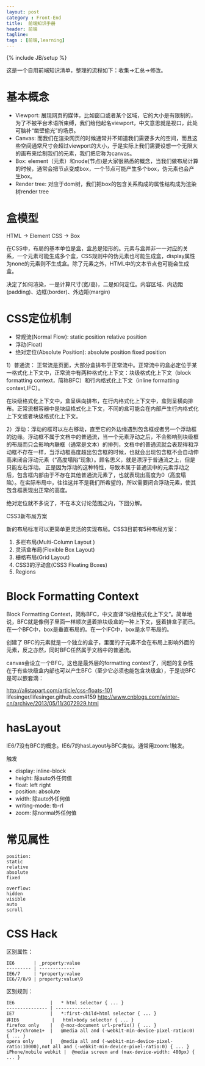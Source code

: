 ```yaml
---
layout: post
category : Front-End
title:  前端知识手册
header: 前端
tagline:
tags : [前端,learning]
---
```

{% include JB/setup %}

这是一个自用前端知识清单，整理的流程如下：收集->汇总->修改。

基本概念
======

   * Viewport: 展现网页的媒体，比如窗口或者某个区域，它的大小是有限制的，为了不被平台术语所束缚，我们给他起名viewport，中文意思就是视口，此处可脑补“凿壁偷光”的场景。
   * Canvas: 而我们在渲染网页的时候通常并不知道我们需要多大的空间，而且这些空间通常尺寸会超过viewport的大小，于是实际上我们需要设想一个无限大的画布来绘制我们的元素，我们把它称为canvas。
   * Box: element（元素）和node(节点)是大家很熟悉的概念，当我们做布局计算的时候，通常会把节点变成box，一个节点可能产生多个box，伪元素也会产生box。
   * Render tree: 对应于dom树，我们把box的包含关系构成的属性结构成为渲染树render tree

盒模型
=====

HTML -> Element
CSS -> Box

在CSS中，布局的基本单位是盒，盒总是矩形的。元素与盒并非一一对应的关系，一个元素可能生成多个盒，CSS规则中的伪元素也可能生成盒，display属性为none的元素则不生成盒。除了元素之外，HTML中的文本节点也可能会生成盒。

决定了如何渲染，一是计算尺寸(宽/高)，二是如何定位。内容区域、内边距(padding)、边框(border)、外边距(margin)

CSS定位机制
==========

* 常规流(Normal Flow): static position relative position
* 浮动(Float)
* 绝对定位(Absolute Position): absolute position fixed position

1）普通流：
正常流是页面，大部分盒排布于正常流中。正常流中的盒必定位于某一格式化上下文中，正常流中有两种格式化上下文：块级格式化上下文（block formatting context，简称BFC）和行内格式化上下文（inline formatting context,IFC）。

在块级格式化上下文中，盒呈纵向排布，在行内格式化上下文中，盒则呈横向排布。正常流根容器中是块级格式化上下文，不同的盒可能会在内部产生行内格式化上下文或者块级格式化上下文。

2）浮动：浮动的框可以左右移动，直至它的外边缘遇到包含框或者另一个浮动框的边缘。浮动框不属于文档中的普通流，当一个元素浮动之后，不会影响到块级框的布局而只会影响内联框（通常是文本）的排列，文档中的普通流就会表现得和浮动框不存在一样，当浮动框高度超出包含框的时候，也就会出现包含框不会自动伸高来闭合浮动元素（“高度塌陷”现象）。顾名思义，就是漂浮于普通流之上，但是只能左右浮动。
正是因为浮动的这种特性，导致本属于普通流中的元素浮动之后，包含框内部由于不存在其他普通流元素了，也就表现出高度为0（高度塌陷）。在实际布局中，往往这并不是我们所希望的，所以需要闭合浮动元素，使其包含框表现出正常的高度。

绝对定位就不多说了，不在本文讨论范围之内，下回分解。

CSS3新布局方案

新的布局标准可以更简单更灵活的实现布局。CSS3目前有5种布局方案：

 1. 多栏布局(Multi-Column Layout )
 2. 灵活盒布局(Flexible Box Layout)
 3. 栅格布局(Grid Layout)
 4. CSS3的浮动盒(CSS3 Floating Boxes)
 5. Regions
	
Block Formatting Context
========================

Block Formatting Context，简称BFC，中文直译“块级格式化上下文”。简单地说，BFC就是像例子里面一样顺次竖着排块级盒的一种上下文，竖着排盒子而已。在一个BFC中，box是垂直布局的。在一个IFC中，box是水平布局的。

创建了 BFC的元素就是一个独立的盒子，里面的子元素不会在布局上影响外面的元素，反之亦然，同时BFC任然属于文档中的普通流。

canvas会设立一个BFC，这也是最外层的formatting context了，问题的复杂性在于有些块级盒内部也可以产生BFC（至少它必须也能包含块级盒），于是说BFC是可以嵌套滴：

http://alistapart.com/article/css-floats-101
lifesinger/lifesinger.github.com#159
http://www.cnblogs.com/winter-cn/archive/2013/05/11/3072929.html

hasLayout
=========

IE6/7没有BFC的概念。IE6/7的hasLayout与BFC类似。通常用zoom:1触发。

触发

   * display: inline-block
   * height: 除auto外任何值
   * float: left right
   * position: absolute
   * width: 除auto外任何值
   * writing-mode: tb-rl
   * zoom: 除normal外任何值

常见属性
=======

	position:
	static
	relative
	absolute
	fixed
	
	overflow:
	hidden
	visible
	auto
	scroll

CSS Hack
========

区别属性：

	IE6       | _property:value
	--------- | -------------
	IE6/7     |	*property:value
	IE6/7/8/9 |	property:value\9

区别规则：

	IE6   			| 	* html selector { ... }
	--------------- | -------------
	IE7             | 	*:first-child+html selector { ... }
	非IE6          	|	html>body selector { ... }
	firefox only    |	@-moz-document url-prefix() { ... }
	saf3+/chrome1+  |	@media all and (-webkit-min-device-pixel-ratio:0) { ... }
	opera only 		|   @media all and (-webkit-min-device-pixel-ratio:10000),not all and (-webkit-min-device-pixel-ratio:0) { ... }
	iPhone/mobile webkit |	@media screen and (max-device-width: 480px) { ... } 
